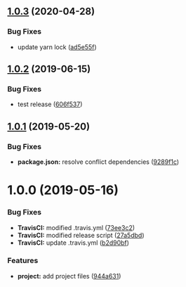 ## [1.0.3](https://github.com/JimmyBeldone/open-source-starter/compare/v1.0.2...v1.0.3) (2020-04-28)


### Bug Fixes

* update yarn lock ([ad5e55f](https://github.com/JimmyBeldone/open-source-starter/commit/ad5e55f7d5566a83c330ba31b84609fa96680be3))

## [1.0.2](https://github.com/JimmyBeldone/open-source-starter/compare/v1.0.1...v1.0.2) (2019-06-15)


### Bug Fixes

* test release ([606f537](https://github.com/JimmyBeldone/open-source-starter/commit/606f537))

## [1.0.1](https://github.com/JimmyBeldone/open-source-starter/compare/v1.0.0...v1.0.1) (2019-05-20)


### Bug Fixes

* **package.json:** resolve conflict dependencies ([9289f1c](https://github.com/JimmyBeldone/open-source-starter/commit/9289f1c))

# 1.0.0 (2019-05-16)


### Bug Fixes

* **TravisCI:** modified .travis.yml ([73ee3c2](https://github.com/JimmyBeldone/open-source-starter/commit/73ee3c2))
* **TravisCI:** modified release script ([27a5dbd](https://github.com/JimmyBeldone/open-source-starter/commit/27a5dbd))
* **TravisCI:** update .travis.yml ([b2d90bf](https://github.com/JimmyBeldone/open-source-starter/commit/b2d90bf))


### Features

* **project:** add project files ([944a631](https://github.com/JimmyBeldone/open-source-starter/commit/944a631))
